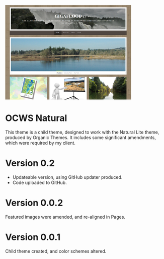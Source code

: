 ![ocws-natural](./assets/screenshot_400x300.png)

# OCWS Natural
This theme is a child theme, designed to work with the Natural Lite theme, produced by Organic Themes. It includes some significant amendments, which were required by my client.

# Version 0.2
* Updateable version, using GitHub updater produced.
* Code uploaded to GitHub.

# Version 0.0.2
Featured images were amended, and re-aligned in Pages.

# Version 0.0.1
Child theme created, and color schemes altered.

